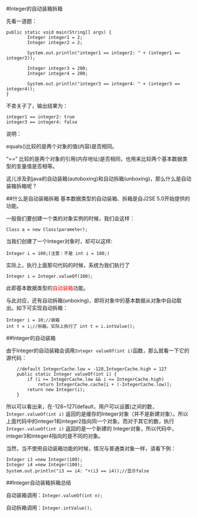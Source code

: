 #Integer的自动装箱拆箱

先看一道题：

```
public static void main(String[] args) {
        Integer integer1 = 2;
        Integer integer2 = 2;

        System.out.println("integer1 == integer2: " + (integer1 == integer2));

        Integer integer3 = 200;
        Integer integer4 = 200;

        System.out.println("integer3 == integer4: " + (integer3 == integer4));
}
```

不卖关子了，输出结果为：

```
integer1 == integer2: true
integer3 == integer4: false
```
说明：

equals()比较的是两个对象的值(内容)是否相同。

“==” 比较的是两个对象的引用(内存地址)是否相同，也用来比较两个基本数据类型的变量值是否相等。

这儿涉及到java的自动装箱(autoboxing)和自动拆箱(unboxing)，那么什么是自动装箱拆箱呢？

##什么是自动装箱拆箱
基本数据类型的自动装箱、拆箱是自J2SE 5.0开始提供的功能。

一般我们要创建一个类的对象实例的时候，我们会这样：

`Class a = new Class(parameter);`

当我们创建了一个Integer对象时，却可以这样:

`Integer i = 100;(注意：不是 int i = 100;)`

实际上，执行上面那句代码的时候，系统为我们执行了

`Integer i = Integer.valueOf(100);`

此即基本数据类型的<font color=red>自动装箱</font>功能。

与此对应，还有自动拆箱(unboxing)，即将对象中的基本数据从对象中自动取出。如下可实现自动拆箱：

```
Integer i = 10;//装箱
int t = i;//拆箱，实际上执行了 int t = i.intValue();
```

##Integer的自动装箱

由于Integer的自动装箱会调用`Integer valueOf(int i)`函数，那么就看一下它的源代码：

```
    //default IntegerCache.low = -128,IntegerCache.high = 127
    public static Integer valueOf(int i) {
        if (i >= IntegerCache.low && i <= IntegerCache.high)
            return IntegerCache.cache[i + (-IntegerCache.low)];
        return new Integer(i);
    }
```

所以可以看出来，在-128~127(default，用户可以设置)之间的数，`Integer.valueOf(int i)` 返回的是缓存的Integer对象（并不是新建对象）。所以上面代码中的integer1和integer2指向同一个对象。而对于其它的数，执行`Integer.valueOf(int i)` 返回的是一个新建的 Integer对象，所以代码中，integer3和integer4指向的是不同的对象。

当然，当不使用自动装箱功能的时候，情况与普通类对象一样，请看下例：

```
Integer i3 =new Integer(100); 
Integer i4 =new Integer(100); 
System.out.println("i3 == i4: "+(i3 == i4));//显示false
```

##Integer自动装箱拆箱总结

自动装箱调用：`Integer.valueOf(int n);`

自动拆箱调用：`Integer.intValue();`





